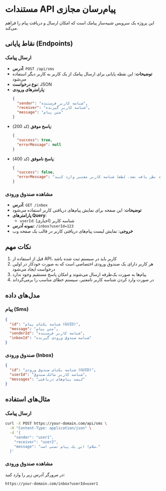 # مستندات API پیام‌رسان مجازی

این پروژه یک سرویس شبیه‌ساز پیامک است که امکان ارسال و دریافت پیام را فراهم می‌کند.

## نقاط پایانی (Endpoints)

### ارسال پیامک

- **آدرس**: `POST /api/sms`
- **توضیحات**: این نقطه پایانی برای ارسال پیامک از یک کاربر به کاربر دیگر استفاده می‌شود
- **نوع درخواست**: JSON
- **پارامترهای ورودی**:
  ```json
  {
    "sender": "شناسه کاربر فرستنده",
    "receiver": "شناسه کاربر گیرنده",
    "message": "متن پیام"
  }
  ```
- **پاسخ موفق** (کد 200):
  ```json
  {
    "success": true,
    "errorMessage": null
  }
  ```
- **پاسخ ناموفق** (کد 400):
  ```json
  {
    "success": false,
    "errorMessage": "کاربر مورد نظر یافت نشد. لطفا شناسه کاربر معتبر وارد کنید."
  }
  ```

### مشاهده صندوق ورودی

- **آدرس**: `GET /inbox`
- **توضیحات**: این صفحه برای نمایش پیام‌های دریافتی کاربر استفاده می‌شود
- **پارامترهای Query**:
  - `userId`: شناسه کاربر (اجباری)
- **نمونه آدرس**: `/inbox?userId=123`
- **خروجی**: نمایش لیست پیام‌های دریافتی کاربر در قالب یک صفحه وب

## نکات مهم

1. قبل از استفاده از API، کاربر باید در سیستم ثبت شده باشد
2. هر کاربر دارای یک صندوق ورودی اختصاصی است که به صورت خودکار در اولین درخواست ایجاد می‌شود
3. پیام‌ها به صورت یک‌طرفه ارسال می‌شوند و امکان پاسخ مستقیم وجود ندارد
4. در صورت وارد کردن شناسه کاربر نامعتبر، سیستم خطای مناسب را برمی‌گرداند

## مدل‌های داده

### پیام (Sms)

```json
{
  "id": "شناسه یکتای پیام (GUID)",
  "message": "متن پیام",
  "senderId": "شناسه کاربر فرستنده",
  "inboxId": "شناسه صندوق ورودی گیرنده"
}
```

### صندوق ورودی (Inbox)

```json
{
  "id": "شناسه یکتای صندوق ورودی (GUID)",
  "userId": "شناسه کاربر مالک صندوق",
  "messages": "لیست پیام‌های دریافتی"
}
```

## مثال‌های استفاده

### ارسال پیامک

```bash
curl -X POST https://your-domain.com/api/sms \
  -H "Content-Type: application/json" \
  -d '{
    "sender": "user1",
    "receiver": "user2",
    "message": "سلام! این یک پیام تستی است."
  }'
```

### مشاهده صندوق ورودی

در مرورگر آدرس زیر را وارد کنید:

```
https://your-domain.com/inbox?userId=user1
```
